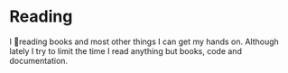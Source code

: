 # Reading

I 💛reading books and most other things I can get my hands on. Although lately I try to limit the time I read anything but books, code and documentation. 